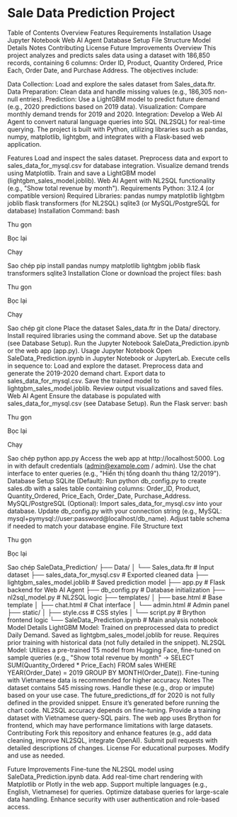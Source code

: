 # Sale Data Prediction Project
Table of Contents
Overview
Features
Requirements
Installation
Usage
Jupyter Notebook
Web AI Agent
Database Setup
File Structure
Model Details
Notes
Contributing
License
Future Improvements
Overview
This project analyzes and predicts sales data using a dataset with 186,850 records, containing 6 columns: Order ID, Product, Quantity Ordered, Price Each, Order Date, and Purchase Address. The objectives include:

Data Collection: Load and explore the sales dataset from Sales_data.ftr.
Data Preparation: Clean data and handle missing values (e.g., 186,305 non-null entries).
Prediction: Use a LightGBM model to predict future demand (e.g., 2020 predictions based on 2019 data).
Visualization: Compare monthly demand trends for 2019 and 2020.
Integration: Develop a Web AI Agent to convert natural language queries into SQL (NL2SQL) for real-time querying.
The project is built with Python, utilizing libraries such as pandas, numpy, matplotlib, lightgbm, and integrates with a Flask-based web application.

Features
Load and inspect the sales dataset.
Preprocess data and export to sales_data_for_mysql.csv for database integration.
Visualize demand trends using Matplotlib.
Train and save a LightGBM model (lightgbm_sales_model.joblib).
Web AI Agent with NL2SQL functionality (e.g., "Show total revenue by month").
Requirements
Python: 3.12.4 (or compatible version)
Required Libraries:
pandas
numpy
matplotlib
lightgbm
joblib
flask
transformers (for NL2SQL)
sqlite3 (or MySQL/PostgreSQL for database)
Installation Command:
bash

Thu gọn

Bọc lại

Chạy

Sao chép
pip install pandas numpy matplotlib lightgbm joblib flask transformers sqlite3
Installation
Clone or download the project files:
bash

Thu gọn

Bọc lại

Chạy

Sao chép
git clone <repository-url>
Place the dataset Sales_data.ftr in the Data/ directory.
Install required libraries using the command above.
Set up the database (see Database Setup).
Run the Jupyter Notebook SaleData_Prediction.ipynb or the web app (app.py).
Usage
Jupyter Notebook
Open SaleData_Prediction.ipynb in Jupyter Notebook or JupyterLab.
Execute cells in sequence to:
Load and explore the dataset.
Preprocess data and generate the 2019-2020 demand chart.
Export data to sales_data_for_mysql.csv.
Save the trained model to lightgbm_sales_model.joblib.
Review output visualizations and saved files.
Web AI Agent
Ensure the database is populated with sales_data_for_mysql.csv (see Database Setup).
Run the Flask server:
bash

Thu gọn

Bọc lại

Chạy

Sao chép
python app.py
Access the web app at http://localhost:5000.
Log in with default credentials (admin@example.com / admin).
Use the chat interface to enter queries (e.g., "Hiển thị tổng doanh thu tháng 12/2019").
Database Setup
SQLite (Default):
Run python db_config.py to create sales.db with a sales table containing columns: Order_ID, Product, Quantity_Ordered, Price_Each, Order_Date, Purchase_Address.
MySQL/PostgreSQL (Optional):
Import sales_data_for_mysql.csv into your database.
Update db_config.py with your connection string (e.g., MySQL: mysql+pymysql://user:password@localhost/db_name).
Adjust table schema if needed to match your database engine.
File Structure
text

Thu gọn

Bọc lại

Sao chép
SaleData_Prediction/
├── Data/
│   └── Sales_data.ftr         # Input dataset
├── sales_data_for_mysql.csv   # Exported cleaned data
├── lightgbm_sales_model.joblib # Saved prediction model
├── app.py                    # Flask backend for Web AI Agent
├── db_config.py              # Database initialization
├── nl2sql_model.py           # NL2SQL logic
├── templates/
│   ├── base.html            # Base template
│   ├── chat.html            # Chat interface
│   └── admin.html           # Admin panel
├── static/
│   ├── style.css            # CSS styles
│   └── script.py            # Brython frontend logic
└── SaleData_Prediction.ipynb # Main analysis notebook
Model Details
LightGBM Model: Trained on preprocessed data to predict Daily Demand. Saved as lightgbm_sales_model.joblib for reuse. Requires prior training with historical data (not fully detailed in the snippet).
NL2SQL Model: Utilizes a pre-trained T5 model from Hugging Face, fine-tuned on sample queries (e.g., "Show total revenue by month" → SELECT SUM(Quantity_Ordered * Price_Each) FROM sales WHERE YEAR(Order_Date) = 2019 GROUP BY MONTH(Order_Date)). Fine-tuning with Vietnamese data is recommended for higher accuracy.
Notes
The dataset contains 545 missing rows. Handle these (e.g., drop or impute) based on your use case.
The future_predictions_df for 2020 is not fully defined in the provided snippet. Ensure it’s generated before running the chart code.
NL2SQL accuracy depends on fine-tuning. Provide a training dataset with Vietnamese query-SQL pairs.
The web app uses Brython for frontend, which may have performance limitations with large datasets.
Contributing
Fork this repository and enhance features (e.g., add data cleaning, improve NL2SQL, integrate OpenAI).
Submit pull requests with detailed descriptions of changes.
License
For educational purposes. Modify and use as needed.

Future Improvements
Fine-tune the NL2SQL model using SaleData_Prediction.ipynb data.
Add real-time chart rendering with Matplotlib or Plotly in the web app.
Support multiple languages (e.g., English, Vietnamese) for queries.
Optimize database queries for large-scale data handling.
Enhance security with user authentication and role-based access.
